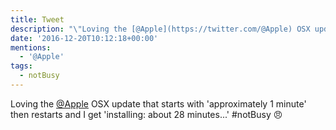 ```yaml
---
title: Tweet
description: "\"Loving the [@Apple](https://twitter.com/@Apple) OSX update that starts with  'approximately 1 minute' then restarts and I get 'installing: about 28 minutes...' #notBusy \U0001F620\""
date: '2016-12-20T10:12:18+00:00'
mentions:
  - '@Apple'
tags:
  - notBusy
---
```

Loving the [@Apple](https://twitter.com/@Apple) OSX update that starts with  'approximately 1 minute' then restarts and I get 'installing: about 28 minutes...' #notBusy 😠
